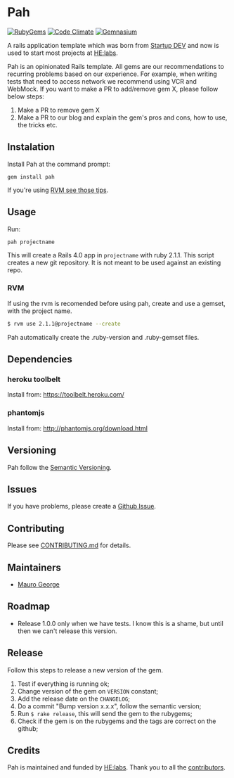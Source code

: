# Pah
[![RubyGems][gem_version_badge]][ruby_gems]
[![Code Climate][code_climate_badge]][code_climate]
[![Gemnasium][gemnasium_badge]][gemnasium]

A rails application template which was born from [Startup DEV][startupdev] and now is used to start most projects at [HE:labs][helabs].

Pah is an opinionated Rails template. All gems are our recommendations to recurring problems based on our experience. For example, when writing tests that need to access network we recommend using VCR and WebMock.
If you want to make a PR to add/remove gem X, please follow below steps:

1. Make a PR to remove gem X
2. Make a PR to our blog and explain the gem's pros and cons, how to use, the tricks etc.

## Instalation

Install Pah at the command prompt:

    gem install pah

If you're using [RVM see those tips](https://github.com/Helabs/pah/wiki/Using-Pah-with-RVM).

## Usage

Run:

    pah projectname

This will create a Rails 4.0 app in `projectname` with ruby 2.1.1. This script creates a new git repository. It is not meant to be used against an existing repo.

### RVM

If using the rvm is recomended before using pah, create and use a gemset, with the project name.

```bash
$ rvm use 2.1.1@projectname --create
```

Pah automatically create the .ruby-version and .ruby-gemset files.

## Dependencies

### heroku toolbelt

Install from: https://toolbelt.heroku.com/

### phantomjs

Install from: http://phantomjs.org/download.html

## Versioning

Pah follow the [Semantic Versioning](http://semver.org/).

## Issues

If you have problems, please create a [Github Issue](https://github.com/Helabs/pah/issues).

## Contributing

Please see [CONTRIBUTING.md](https://github.com/Helabs/pah/blob/master/CONTRIBUTING.md) for details.

## Maintainers

- [Mauro George](https://github.com/maurogeorge)

## Roadmap

- Release 1.0.0 only when we have tests. I know this is a shame, but until then we can't release this version.

## Release

Follow this steps to release a new version of the gem.

1. Test if everything is running ok;
1. Change version of the gem on `VERSION` constant;
1. Add the release date on the `CHANGELOG`;
1. Do a commit "Bump version x.x.x", follow the semantic version;
1. Run `$ rake release`, this will send the gem to the rubygems;
1. Check if the gem is on the rubygems and the tags are correct on the github;

## Credits

Pah is maintained and funded by [HE:labs](http://helabs.com.br/opensource/).
Thank you to all the [contributors](https://github.com/Helabs/pah/graphs/contributors).

[startupdev]: http://startupdev.com.br
[helabs]: http://helabs.com.br
[gem_version_badge]: https://badge.fury.io/rb/pah.png
[ruby_gems]: http://rubygems.org/gems/pah
[code_climate]: https://codeclimate.com/github/Helabs/pah
[code_climate_badge]: https://codeclimate.com/github/Helabs/pah.png
[gemnasium]: https://gemnasium.com/Helabs/pah
[gemnasium_badge]: https://gemnasium.com/Helabs/pah.png

